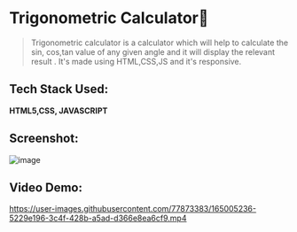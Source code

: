 # Trigonometric Calculator🧮
> Trigonometric calculator is a calculator which will help to calculate the sin, cos,tan value of any given angle and it will display the relevant result . It's made using HTML,CSS,JS and it's responsive.

## Tech Stack Used:
**HTML5,CSS, JAVASCRIPT**

## Screenshot:
![image](https://user-images.githubusercontent.com/77873383/165005224-1b3e9dc2-4a44-4043-bf5c-af4278ec27b4.png)


## Video Demo:



https://user-images.githubusercontent.com/77873383/165005236-5229e196-3c4f-428b-a5ad-d366e8ea6cf9.mp4

